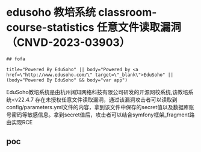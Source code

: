 # edusoho 教培系统 classroom-course-statistics 任意文件读取漏洞（CNVD-2023-03903）

    ## fofa

```
title="Powered By EduSoho" || body="Powered by <a href=\"http://www.edusoho.com/\" target=\"_blank\">EduSoho" || (body="Powered By EduSoho" && body="var app")
```

EduSoho教培系统是由杭州阔知网络科技有限公司研发的开源网校系统,该教培系统<v22.4.7 存在未授权任意文件读取漏洞，通过该漏洞攻击者可以读取到config/parameters.yml文件的内容，拿到该文件中保存的secret值以及数据库账号密码等敏感信息。拿到secret值后，攻击者可以结合symfony框架_fragment路由实现RCE



## poc
